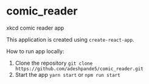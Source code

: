 # comic_reader
xkcd comic reader app

This application is created using `create-react-app`.

How to run app locally:

1. Clone the repository
    `git clone https://github.com/adeshpande5/comic_reader.git`
2. Start the app
    `yarn start` or `npm run start`
